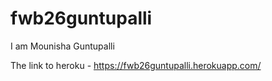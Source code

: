 # fwb26guntupalli

I am Mounisha Guntupalli

The link to heroku - https://fwb26guntupalli.herokuapp.com/
